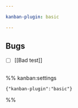 ```yaml
---

kanban-plugin: basic

---
```


## Bugs

- [ ] [[Bad test]]


## 



## 





%% kanban:settings
```
{"kanban-plugin":"basic"}
```
%%